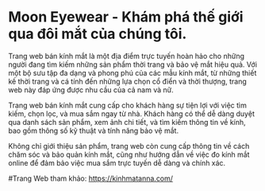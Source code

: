 # Moon Eyewear - Khám phá thế giới qua đôi mắt của chúng tôi.


Trang web bán kính mắt là một địa điểm trực tuyến hoàn hảo cho những người đang tìm kiếm những sản phẩm thời trang và bảo vệ mắt hiệu quả. Với một bộ sưu tập đa dạng và phong phú của các mẫu kính mắt, từ những thiết kế thời trang và cá tính đến những lựa chọn cổ điển và thời thượng, trang web này đáp ứng được nhu cầu của cả nam và nữ.

Trang web bán kính mắt cung cấp cho khách hàng sự tiện lợi với việc tìm kiếm, chọn lọc, và mua sắm ngay từ nhà. Khách hàng có thể dễ dàng duyệt qua danh sách sản phẩm, xem ảnh chi tiết, và tìm kiếm thông tin về kính, bao gồm thông số kỹ thuật và tính năng bảo vệ mắt.

Không chỉ giới thiệu sản phẩm, trang web còn cung cấp thông tin về cách chăm sóc và bảo quản kính mắt, cũng như hướng dẫn về việc đo kính mắt online để đảm bảo việc mua sắm trực tuyến dễ dàng và chính xác.

#Trang Web tham khảo: https://kinhmatanna.com/
